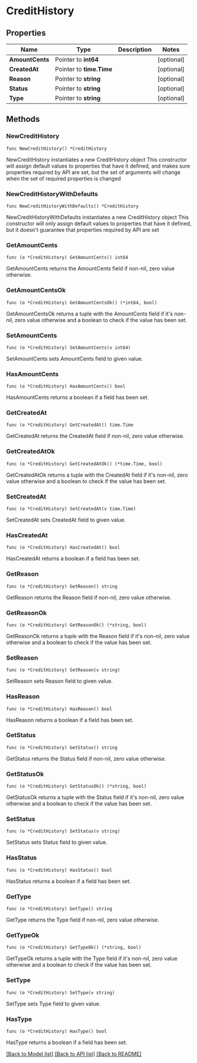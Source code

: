 # CreditHistory

## Properties

Name | Type | Description | Notes
------------ | ------------- | ------------- | -------------
**AmountCents** | Pointer to **int64** |  | [optional] 
**CreatedAt** | Pointer to **time.Time** |  | [optional] 
**Reason** | Pointer to **string** |  | [optional] 
**Status** | Pointer to **string** |  | [optional] 
**Type** | Pointer to **string** |  | [optional] 

## Methods

### NewCreditHistory

`func NewCreditHistory() *CreditHistory`

NewCreditHistory instantiates a new CreditHistory object
This constructor will assign default values to properties that have it defined,
and makes sure properties required by API are set, but the set of arguments
will change when the set of required properties is changed

### NewCreditHistoryWithDefaults

`func NewCreditHistoryWithDefaults() *CreditHistory`

NewCreditHistoryWithDefaults instantiates a new CreditHistory object
This constructor will only assign default values to properties that have it defined,
but it doesn't guarantee that properties required by API are set

### GetAmountCents

`func (o *CreditHistory) GetAmountCents() int64`

GetAmountCents returns the AmountCents field if non-nil, zero value otherwise.

### GetAmountCentsOk

`func (o *CreditHistory) GetAmountCentsOk() (*int64, bool)`

GetAmountCentsOk returns a tuple with the AmountCents field if it's non-nil, zero value otherwise
and a boolean to check if the value has been set.

### SetAmountCents

`func (o *CreditHistory) SetAmountCents(v int64)`

SetAmountCents sets AmountCents field to given value.

### HasAmountCents

`func (o *CreditHistory) HasAmountCents() bool`

HasAmountCents returns a boolean if a field has been set.

### GetCreatedAt

`func (o *CreditHistory) GetCreatedAt() time.Time`

GetCreatedAt returns the CreatedAt field if non-nil, zero value otherwise.

### GetCreatedAtOk

`func (o *CreditHistory) GetCreatedAtOk() (*time.Time, bool)`

GetCreatedAtOk returns a tuple with the CreatedAt field if it's non-nil, zero value otherwise
and a boolean to check if the value has been set.

### SetCreatedAt

`func (o *CreditHistory) SetCreatedAt(v time.Time)`

SetCreatedAt sets CreatedAt field to given value.

### HasCreatedAt

`func (o *CreditHistory) HasCreatedAt() bool`

HasCreatedAt returns a boolean if a field has been set.

### GetReason

`func (o *CreditHistory) GetReason() string`

GetReason returns the Reason field if non-nil, zero value otherwise.

### GetReasonOk

`func (o *CreditHistory) GetReasonOk() (*string, bool)`

GetReasonOk returns a tuple with the Reason field if it's non-nil, zero value otherwise
and a boolean to check if the value has been set.

### SetReason

`func (o *CreditHistory) SetReason(v string)`

SetReason sets Reason field to given value.

### HasReason

`func (o *CreditHistory) HasReason() bool`

HasReason returns a boolean if a field has been set.

### GetStatus

`func (o *CreditHistory) GetStatus() string`

GetStatus returns the Status field if non-nil, zero value otherwise.

### GetStatusOk

`func (o *CreditHistory) GetStatusOk() (*string, bool)`

GetStatusOk returns a tuple with the Status field if it's non-nil, zero value otherwise
and a boolean to check if the value has been set.

### SetStatus

`func (o *CreditHistory) SetStatus(v string)`

SetStatus sets Status field to given value.

### HasStatus

`func (o *CreditHistory) HasStatus() bool`

HasStatus returns a boolean if a field has been set.

### GetType

`func (o *CreditHistory) GetType() string`

GetType returns the Type field if non-nil, zero value otherwise.

### GetTypeOk

`func (o *CreditHistory) GetTypeOk() (*string, bool)`

GetTypeOk returns a tuple with the Type field if it's non-nil, zero value otherwise
and a boolean to check if the value has been set.

### SetType

`func (o *CreditHistory) SetType(v string)`

SetType sets Type field to given value.

### HasType

`func (o *CreditHistory) HasType() bool`

HasType returns a boolean if a field has been set.


[[Back to Model list]](../README.md#documentation-for-models) [[Back to API list]](../README.md#documentation-for-api-endpoints) [[Back to README]](../README.md)


